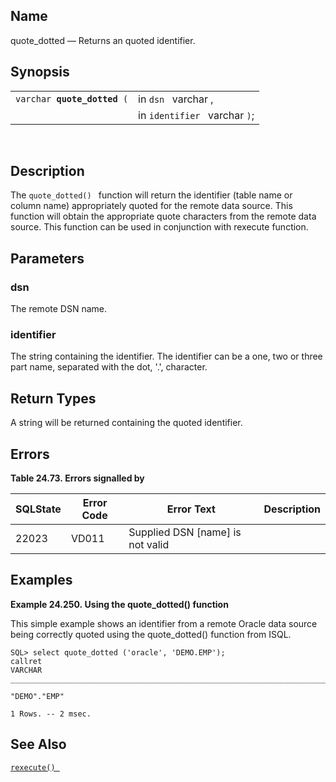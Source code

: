 <div id="fn_quote_dotted" class="refentry">

<div class="titlepage">

</div>

<div class="refnamediv">

## Name

quote_dotted — Returns an quoted identifier.

</div>

<div class="refsynopsisdiv">

## Synopsis

<div id="fsyn_quote_dotted" class="funcsynopsis">

|                                  |                               |
|----------------------------------|-------------------------------|
| `varchar `**`quote_dotted`**` (` | in `dsn ` varchar ,           |
|                                  | in `identifier ` varchar `)`; |

<div class="funcprototype-spacer">

 

</div>

</div>

</div>

<div id="desc_quote_dotted" class="refsect1">

## Description

The `quote_dotted() ` function will return the identifier (table name or
column name) appropriately quoted for the remote data source. This
function will obtain the appropriate quote characters from the remote
data source. This function can be used in conjunction with rexecute
function.

</div>

<div id="params_quote_dotted" class="refsect1">

## Parameters

<div id="id99835" class="refsect2">

### dsn

The remote DSN name.

</div>

<div id="id99838" class="refsect2">

### identifier

The string containing the identifier. The identifier can be a one, two
or three part name, separated with the dot, '.', character.

</div>

</div>

<div id="ret_quote_dotted" class="refsect1">

## Return Types

A string will be returned containing the quoted identifier.

</div>

<div id="errors_quote_dotted" class="refsect1">

## Errors

<div id="id99846" class="table">

**Table 24.73. Errors signalled by**

<div class="table-contents">

| SQLState                              | Error Code                            | Error Text                                                         | Description |
|---------------------------------------|---------------------------------------|--------------------------------------------------------------------|-------------|
| <span class="errorcode">22023 </span> | <span class="errorcode">VD011 </span> | <span class="errortext">Supplied DSN \[name\] is not valid </span> |             |

</div>

</div>

  

</div>

<div id="examples_quote_dotted" class="refsect1">

## Examples

<div id="ex_quote_dotted" class="example">

**Example 24.250. Using the quote_dotted() function**

<div class="example-contents">

This simple example shows an identifier from a remote Oracle data source
being correctly quoted using the quote_dotted() function from ISQL.

``` screen
SQL> select quote_dotted ('oracle', 'DEMO.EMP');
callret
VARCHAR
_______________________________________________________________________________

"DEMO"."EMP"

1 Rows. -- 2 msec.
```

</div>

</div>

  

</div>

<div id="seealso_quote_dotted" class="refsect1">

## See Also

<a href="fn_rexecute.html" class="link" title="rexecute"><code
class="function">rexecute() </code></a>

</div>

</div>
